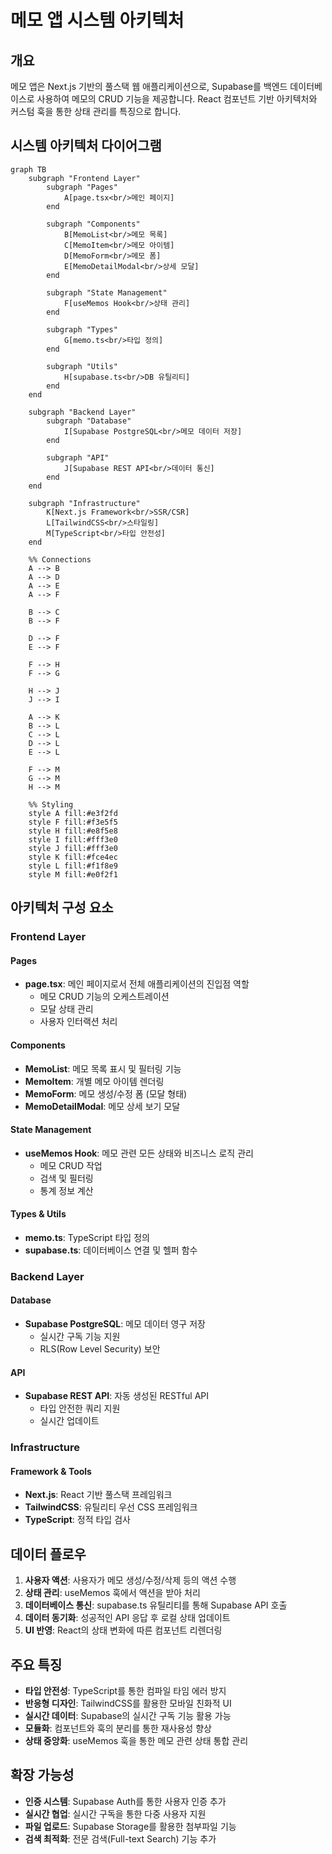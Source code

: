 # 메모 앱 시스템 아키텍처

## 개요

메모 앱은 Next.js 기반의 풀스택 웹 애플리케이션으로, Supabase를 백엔드 데이터베이스로 사용하여 메모의 CRUD 기능을 제공합니다. React 컴포넌트 기반 아키텍처와 커스텀 훅을 통한 상태 관리를 특징으로 합니다.

## 시스템 아키텍처 다이어그램

```mermaid
graph TB
    subgraph "Frontend Layer"
        subgraph "Pages"
            A[page.tsx<br/>메인 페이지] 
        end
        
        subgraph "Components"
            B[MemoList<br/>메모 목록]
            C[MemoItem<br/>메모 아이템]
            D[MemoForm<br/>메모 폼]
            E[MemoDetailModal<br/>상세 모달]
        end
        
        subgraph "State Management"
            F[useMemos Hook<br/>상태 관리]
        end
        
        subgraph "Types"
            G[memo.ts<br/>타입 정의]
        end
        
        subgraph "Utils"
            H[supabase.ts<br/>DB 유틸리티]
        end
    end
    
    subgraph "Backend Layer"
        subgraph "Database"
            I[Supabase PostgreSQL<br/>메모 데이터 저장]
        end
        
        subgraph "API"
            J[Supabase REST API<br/>데이터 통신]
        end
    end
    
    subgraph "Infrastructure"
        K[Next.js Framework<br/>SSR/CSR]
        L[TailwindCSS<br/>스타일링]
        M[TypeScript<br/>타입 안전성]
    end
    
    %% Connections
    A --> B
    A --> D
    A --> E
    A --> F
    
    B --> C
    B --> F
    
    D --> F
    E --> F
    
    F --> H
    F --> G
    
    H --> J
    J --> I
    
    A --> K
    B --> L
    C --> L
    D --> L
    E --> L
    
    F --> M
    G --> M
    H --> M
    
    %% Styling
    style A fill:#e3f2fd
    style F fill:#f3e5f5
    style H fill:#e8f5e8
    style I fill:#fff3e0
    style J fill:#fff3e0
    style K fill:#fce4ec
    style L fill:#f1f8e9
    style M fill:#e0f2f1
```

## 아키텍처 구성 요소

### Frontend Layer

#### Pages
- **page.tsx**: 메인 페이지로서 전체 애플리케이션의 진입점 역할
  - 메모 CRUD 기능의 오케스트레이션
  - 모달 상태 관리
  - 사용자 인터랙션 처리

#### Components
- **MemoList**: 메모 목록 표시 및 필터링 기능
- **MemoItem**: 개별 메모 아이템 렌더링
- **MemoForm**: 메모 생성/수정 폼 (모달 형태)
- **MemoDetailModal**: 메모 상세 보기 모달

#### State Management
- **useMemos Hook**: 메모 관련 모든 상태와 비즈니스 로직 관리
  - 메모 CRUD 작업
  - 검색 및 필터링
  - 통계 정보 계산

#### Types & Utils
- **memo.ts**: TypeScript 타입 정의
- **supabase.ts**: 데이터베이스 연결 및 헬퍼 함수

### Backend Layer

#### Database
- **Supabase PostgreSQL**: 메모 데이터 영구 저장
  - 실시간 구독 기능 지원
  - RLS(Row Level Security) 보안

#### API
- **Supabase REST API**: 자동 생성된 RESTful API
  - 타입 안전한 쿼리 지원
  - 실시간 업데이트

### Infrastructure

#### Framework & Tools
- **Next.js**: React 기반 풀스택 프레임워크
- **TailwindCSS**: 유틸리티 우선 CSS 프레임워크
- **TypeScript**: 정적 타입 검사

## 데이터 플로우

1. **사용자 액션**: 사용자가 메모 생성/수정/삭제 등의 액션 수행
2. **상태 관리**: useMemos 훅에서 액션을 받아 처리
3. **데이터베이스 통신**: supabase.ts 유틸리티를 통해 Supabase API 호출
4. **데이터 동기화**: 성공적인 API 응답 후 로컬 상태 업데이트
5. **UI 반영**: React의 상태 변화에 따른 컴포넌트 리렌더링

## 주요 특징

- **타입 안전성**: TypeScript를 통한 컴파일 타임 에러 방지
- **반응형 디자인**: TailwindCSS를 활용한 모바일 친화적 UI
- **실시간 데이터**: Supabase의 실시간 구독 기능 활용 가능
- **모듈화**: 컴포넌트와 훅의 분리를 통한 재사용성 향상
- **상태 중앙화**: useMemos 훅을 통한 메모 관련 상태 통합 관리

## 확장 가능성

- **인증 시스템**: Supabase Auth를 통한 사용자 인증 추가
- **실시간 협업**: 실시간 구독을 통한 다중 사용자 지원
- **파일 업로드**: Supabase Storage를 활용한 첨부파일 기능
- **검색 최적화**: 전문 검색(Full-text Search) 기능 추가
